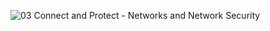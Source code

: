 ![03 Connect and Protect - Networks and Network Security](https://github.com/ButchBytes-sec/ButchBytes-sec/assets/78964580/3b48eb46-67a1-4660-bb9c-a787c7192c87)
